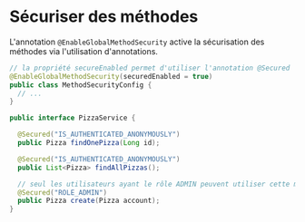 # Sécuriser des méthodes
  
L'annotation  `@EnableGlobalMethodSecurity` active la sécurisation des méthodes via l'utilisation d'annotations.


```java
// la propriété secureEnabled permet d'utiliser l'annotation @Secured
@EnableGlobalMethodSecurity(securedEnabled = true)
public class MethodSecurityConfig {
  // ...
}
```

```java
public interface PizzaService {

  @Secured("IS_AUTHENTICATED_ANONYMOUSLY")
  public Pizza findOnePizza(Long id);

  @Secured("IS_AUTHENTICATED_ANONYMOUSLY")
  public List<Pizza> findAllPizzas();

  // seul les utilisateurs ayant le rôle ADMIN peuvent utiliser cette méthode
  @Secured("ROLE_ADMIN")
  public Pizza create(Pizza account);
}
```